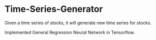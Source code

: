 # Time-Series-Generator

Given a time series of stocks, it will generate new time series for stocks.

Implemented General Regression Neural Network in Tensorflow.
